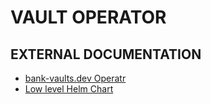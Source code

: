 VAULT OPERATOR
==============

EXTERNAL DOCUMENTATION
----------------------

- [bank-vaults.dev Operatr](https://bank-vaults.dev/docs/operator/)
- [Low level Helm Chart](https://developer.hashicorp.com/vault/tutorials/kubernetes/kubernetes-raft-deployment-guide)
